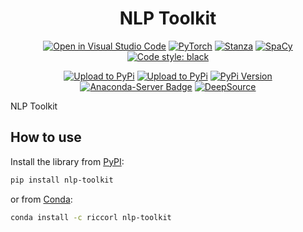 <div align="center">

# NLP Toolkit

[![Open in Visual Studio Code](https://open.vscode.dev/badges/open-in-vscode.svg)](https://github.dev/Riccorl/nlp-toolkit)
[![PyTorch](https://img.shields.io/badge/PyTorch-orange?logo=pytorch)](https://pytorch.org/)
[![Stanza](https://img.shields.io/badge/1.3-Stanza-5f0a09?logo=stanza)](https://stanfordnlp.github.io/stanza/)
[![SpaCy](https://img.shields.io/badge/3.2.3-SpaCy-1a6f93?logo=soacy)](https://spacy.io/)
[![Code style: black](https://img.shields.io/badge/code%20style-black-000000)](https://github.com/psf/black)

[![Upload to PyPi](https://github.com/Riccorl/nlp-toolkit/actions/workflows/python-publish-pypi.yml/badge.svg)](https://github.com/Riccorl/nlp-toolkit/actions/workflows/python-publish-pypi.yml)
[![Upload to PyPi](https://github.com/Riccorl/nlp-toolkit/actions/workflows/python-publish-conda.yml/badge.svg)](https://github.com/Riccorl/nlp-toolkit/actions/workflows/python-publish-conda.yml)
[![PyPi Version](https://img.shields.io/github/v/release/Riccorl/nlp-toolkit)](https://github.com/Riccorl/nlp-toolkit/releases)
[![Anaconda-Server Badge](https://anaconda.org/Riccorl/nlp-toolkit/badges/version.svg)](https://anaconda.org/Riccorl/nlp-toolkit)
[![DeepSource](https://deepsource.io/gh/Riccorl/nlp-toolkit.svg/?label=active+issues)](https://deepsource.io/gh/Riccorl/nlp-toolkit/?ref=repository-badge)

</div>

NLP Toolkit

## How to use

Install the library from [PyPI](https://pypi.org/project/nlp-toolkit):

```bash
pip install nlp-toolkit
```

or from [Conda](https://anaconda.org/Riccorl/nlp-toolkit):

```bash
conda install -c riccorl nlp-toolkit
```

